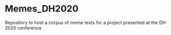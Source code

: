 # Memes_DH2020
Repository to host a corpus of meme texts for a project presented at the DH 2020 conference
